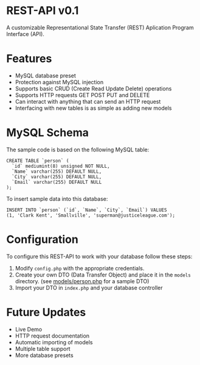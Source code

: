 # REST-API v0.1

A customizable Representational State Transfer (REST) Aplication Program Interface (API). 

# Features

* MySQL database preset
* Protection against MySQL injection
* Supports basic CRUD (Create Read Update Delete) operations
* Supports HTTP requests GET POST PUT and DELETE
* Can interact with anything that can send an HTTP request
* Interfacing with new tables is as simple as adding new models

# MySQL Schema

The sample code is based on the following MySQL table:

```
CREATE TABLE `person` (
  `id` mediumint(8) unsigned NOT NULL,
  `Name` varchar(255) DEFAULT NULL,
  `City` varchar(255) DEFAULT NULL,
  `Email` varchar(255) DEFAULT NULL
);
```

To insert sample data into this database:

```
INSERT INTO `person` (`id`, `Name`, `City`, `Email`) VALUES
(1, 'Clark Kent', 'Smallville', 'superman@justiceleague.com');
```


# Configuration

To configure this REST-API to work with your database follow these steps:
1. Modify `config.php` with the appropriate credentials.
2. Create your own DTO (Data Transfer Object) and place it in the `models` directory. (see [models/person.php]( https://github.com/maxcarter/REST-API/blob/master/models/person.php) for a sample DTO)
3. Import your DTO in `index.php` and your database controller


# Future Updates

* Live Demo
* HTTP request documentation
* Automatic importing of models
* Multiple table support
* More database presets
